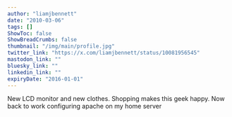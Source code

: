 ```yaml
---
author: "liamjbennett"
date: "2010-03-06"
tags: []
ShowToc: false
ShowBreadCrumbs: false
thumbnail: "/img/main/profile.jpg"
twitter_link: "https://x.com/liamjbennett/status/10081956545"
mastodon_link: ""
bluesky_link: ""
linkedin_link: ""
expiryDate: "2016-01-01"
---
```


New LCD monitor and new clothes. Shopping makes this geek happy. Now back to work configuring apache on my home server

